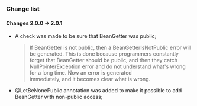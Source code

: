 
### Change list

#### Changes 2.0.0 -> 2.0.1

 - A check was made to be sure that BeanGetter was public;
   > If BeanGetter is not public, then a BeanGetterIsNotPublic error will be generated.
   > This is done because programmers constantly forget that BeanGetter should be public,
   > and then they catch NullPointerException error and do not understand what's wrong for a long time. Now an error is generated    
     immediately,
   > and it becomes clear what is wrong. 
 - @LetBeNonePublic annotation was added to make it possible to add BeanGetter with non-public access;
